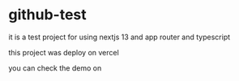 # github-test
it is a test project for using nextjs 13 and app router and typescript

this project was deploy on vercel 

you can check the demo on 
